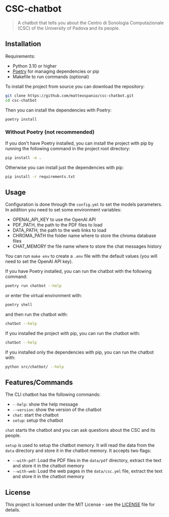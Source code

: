 # CSC-chatbot

> A chatbot that tells you about the Centro di Sonologia Computazionale (CSC) of the University of Padova and its people.

## Installation

Requirements:
- Python 3.10 or higher
- [Poetry](https://python-poetry.org/) for managing dependencies or pip
- Makefile to run commands (optional)

To install the project from source you can download the repository:

```bash
git clone https://github.com/matteospanio/csc-chatbot.git
cd csc-chatbot
```

Then you can install the dependencies with Poetry:

```bash
poetry install
```

### Without Poetry (not recommended)

If you don't have Poetry installed, you can install the project with pip by running the following command in the project root directory:

```bash
pip install -e .
```

Otherwise you can install just the dependencies with pip:

```bash
pip install -r requirements.txt
```

## Usage

Configuration is done through the `config.yml` to set the models parameters. In addition you need to set some environment variables:

- OPENAI_API_KEY to use the OpenAI API
- PDF_PATH, the path to the PDF files to load
- DATA_PATH, the path to the web links to load
- CHROMA_PATH the folder name where to store the chroma database files
- CHAT_MEMORY the file name where to store the chat messages history

You can run `make env` to create a `.env` file with the default values (you will need to set the OpenAI API key).


If you have Poetry installed, you can run the chatbot with the following command:

```bash
poetry run chatbot --help
```

or enter the virtual environment with:

```bash
poetry shell
```

and then run the chatbot with:

```bash
chatbot --help
```

If you installed the project with pip, you can run the chatbot with:

```bash
chatbot --help
```

If you installed only the dependencies with pip, you can run the chatbot with:

```bash
python src/chatbot/ --help
```

## Features/Commands

The CLI chatbot has the following commands:

- `--help`: show the help message
- `--version`: show the version of the chatbot
- `chat`: start the chatbot
- `setup`: setup the chatbot

`chat` starts the chatbot and you can ask questions about the CSC and its people.

`setup` is used to setup the chatbot memory. It will read the data from the `data` directory and store it in the chatbot memory. It accepts two flags:

- `--with-pdf`: Load the PDF files in the `data/pdf` directory, extract the text and store it in the chatbot memory
- `--with-web`: Load the web pages in the `data/csc.yml` file, extract the text and store it in the chatbot memory

## License

This project is licensed under the MIT License - see the [LICENSE](LICENSE) file for details.
